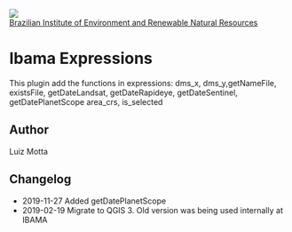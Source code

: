 <!-- IBAMA logo -->
[ibama_logo]: http://upload.wikimedia.org/wikipedia/commons/thumb/8/81/Logo_IBAMA.svg/150px-Logo_IBAMA.svg.png

![][ibama_logo]  
[Brazilian Institute of Environment and Renewable Natural Resources](http://www.ibama.gov.br)


# Ibama Expressions

This plugin add the functions in expressions:
dms_x, dms_y,getNameFile, existsFile,
getDateLandsat, getDateRapideye, getDateSentinel, getDatePlanetScope
area_crs,
is_selected

## Author
Luiz Motta

## Changelog
- 2019-11-27
Added getDatePlanetScope
- 2019-02-19
Migrate to QGIS 3.
Old version was being used internally at IBAMA
